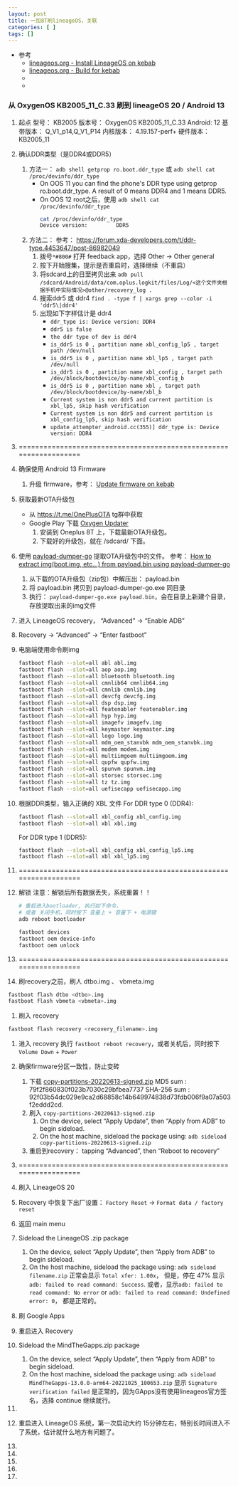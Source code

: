 ```yaml
---
layout: post
title: 一加8T刷lineageOS，关联 
categories: [ ]
tags: []
---
```


* 参考
  * [lineageos.org - Install LineageOS on kebab](https://wiki.lineageos.org/devices/kebab/install)
  * [lineageos.org - Build for kebab](https://wiki.lineageos.org/devices/kebab/build)
  * []()
  * []()


### 从 OxygenOS KB2005_11_C.33 刷到 lineageOS 20 / Android 13

1. 起点
    型号： KB2005
    版本号： OxygenOS KB2005_11_C.33
    Android: 12
    基带版本： Q_V1_p14,Q_V1_P14
    内核版本：  4.19.157-perf+
    硬件版本：  KB2005_11
1. 确认DDR类型（是DDR4或DDR5）
    1. 方法一： `adb shell getprop ro.boot.ddr_type` 或 `adb shell cat /proc/devinfo/ddr_type`
        * On OOS 11 you can find the phone's DDR type using getprop ro.boot.ddr_type. A result of 0 means DDR4 and 1 means DDR5.
        * On OOS 12 root之后，使用 `adb shell cat /proc/devinfo/ddr_type`
            ~~~sh
            cat /proc/devinfo/ddr_type
            Device version:         DDR5
            ~~~
    1. 方法二： 
        参考： <https://forum.xda-developers.com/t/ddr-type.4453647/post-86982049>
        1. 拨号`*#800#` 打开 feedback app，选择 Other -\> Other general 
        1. 按下开始搜集，提示是否重启时，选择继续（不重启）
        1. 将sdcard上的日至拷贝出来
        `adb pull /sdcard/Android/data/com.oplus.logkit/files/Log/<这个文件夹根据手机中实际情况>@other/recovery_log .`
        1. 搜索ddr5 或 ddr4
            `find . -type f | xargs grep --color -i 'ddr5\|ddr4'`
        1. 出现如下字样估计是 ddr4
            * `ddr_type is: Device version: DDR4`
            * `ddr5 is false`
            * `the ddr type of dev is ddr4`
            * `is_ddr5 is 0 , partition name xbl_config_lp5 , target path /dev/null`
            * `is_ddr5 is 0 , partition name xbl_lp5 , target path /dev/null`
            * `is_ddr5 is 0 , partition name xbl_config , target path /dev/block/bootdevice/by-name/xbl_config_b`
            * `is_ddr5 is 0 , partition name xbl , target path /dev/block/bootdevice/by-name/xbl_b`
            * `Current system is non ddr5 and current partition is xbl_lp5, skip hash verification`
            * `Current system is non ddr5 and current partition is xbl_config_lp5, skip hash verification`
            * `update_attempter_android.cc(355)] ddr_type is: Device version: DDR4`
    
1. ==================================================================
1. 确保使用 Android 13 Firmware
    1. 升级 firmware，参考： [Update firmware on kebab](https://wiki.lineageos.org/devices/kebab/fw_update)
1. 获取最新OTA升级包
    * 从 <https://t.me/OnePlusOTA> tg群中获取
    * Google Play 下载 [Oxygen Updater](https://play.google.com/store/apps/details?id=com.arjanvlek.oxygenupdater&pli=1)
        1. 安装到 Oneplus 8T 上，下载最新OTA升级包。
        1. 下载好的升级包，就在 /sdcard/ 下面。
1. 使用 [payload-dumper-go](https://github.com/ssut/payload-dumper-go) 提取OTA升级包中的文件。
    参考： [How to extract img(boot.img, etc...) from payload.bin using payload-dumper-go](https://forum.xda-developers.com/t/guide-how-to-extract-img-boot-img-etc-from-payload-bin-using-payload-dumper-go.4468781/)
    1. 从下载的OTA升级包（zip包）中解压出： payload.bin
    1. 将 payload.bin 拷贝到 payload-dumper-go.exe 同目录
    1. 执行： `payload-dumper-go.exe payload.bin`，会在目录上新建个目录，存放提取出来的img文件
1. 进入 LineageOS recovery， “Advanced” -> “Enable ADB”
1. Recovery -\> “Advanced” -\> “Enter fastboot”
1. 电脑端使用命令刷img
    ~~~sh
    fastboot flash --slot=all abl abl.img
    fastboot flash --slot=all aop aop.img
    fastboot flash --slot=all bluetooth bluetooth.img
    fastboot flash --slot=all cmnlib64 cmnlib64.img
    fastboot flash --slot=all cmnlib cmnlib.img
    fastboot flash --slot=all devcfg devcfg.img
    fastboot flash --slot=all dsp dsp.img
    fastboot flash --slot=all featenabler featenabler.img
    fastboot flash --slot=all hyp hyp.img
    fastboot flash --slot=all imagefv imagefv.img
    fastboot flash --slot=all keymaster keymaster.img
    fastboot flash --slot=all logo logo.img
    fastboot flash --slot=all mdm_oem_stanvbk mdm_oem_stanvbk.img
    fastboot flash --slot=all modem modem.img
    fastboot flash --slot=all multiimgoem multiimgoem.img
    fastboot flash --slot=all qupfw qupfw.img
    fastboot flash --slot=all spunvm spunvm.img
    fastboot flash --slot=all storsec storsec.img
    fastboot flash --slot=all tz tz.img
    fastboot flash --slot=all uefisecapp uefisecapp.img
    ~~~
1. 根据DDR类型，输入正确的 XBL 文件
    For DDR type 0 (DDR4):
    ~~~sh
    fastboot flash --slot=all xbl_config xbl_config.img
    fastboot flash --slot=all xbl xbl.img
    ~~~
    For DDR type 1 (DDR5):
    ~~~sh
    fastboot flash --slot=all xbl_config xbl_config_lp5.img
    fastboot flash --slot=all xbl xbl_lp5.img
    ~~~


1. ==================================================================
1. 解锁
    注意：解锁后所有数据丢失，系统重置！！
    ~~~sh
    # 重启进入bootloader, 执行如下命令，
    # 或者 关闭手机，同时按下 音量上 + 音量下 + 电源键
    adb reboot bootloader
    
    fastboot devices
    fastboot oem device-info
    fastboot oem unlock
    ~~~

1. ==================================================================
1. 刷recovery之前，刷人 dtbo.img 、 vbmeta.img
  ~~~sh
  fastboot flash dtbo <dtbo>.img
  fastboot flash vbmeta <vbmeta>.img
  ~~~
1. 刷入 recovery
  ~~~sh
  fastboot flash recovery <recovery_filename>.img
  ~~~
1. 进入 recovery
  执行 `fastboot reboot recovery`，或者关机后，同时按下 `Volume Down` + `Power`
1. 确保firmware分区一致性，防止变砖
    1. 下载 [copy-partitions-20220613-signed.zip](https://mirrorbits.lineageos.org/tools/copy-partitions-20220613-signed.zip)
        MD5 sum : 79f2f860830f023b7030c29bfbea7737
        SHA-256 sum : 92f03b54dc029e9ca2d68858c14b649974838d73fdb006f9a07a503f2eddd2cd.
    1. 刷入 `copy-partitions-20220613-signed.zip`
        1. On the device, select “Apply Update”, then “Apply from ADB” to begin sideload.
        1. On the host machine, sideload the package using: `adb sideload copy-partitions-20220613-signed.zip`
    1. 重启到recovery： tapping “Advanced”, then “Reboot to recovery”

1. ==================================================================
1. 刷入 LineageOS 20
1. Recovery 中恢复下出厂设置： `Factory Reset` -\> `Format data / factory reset`
1. 返回 main menu
1. Sideload the LineageOS .zip package
    1. On the device, select “Apply Update”, then “Apply from ADB” to begin sideload.
    1. On the host machine, sideload the package using: `adb sideload filename.zip`
    正常会显示 `Total xfer: 1.00x`，
    但是，停在 47% 显示`adb: failed to read command: Success`.
    或者，显示`adb: failed to read command: No error` or `adb: failed to read command: Undefined error: 0`，
    都是正常的。

1. 刷 Google Apps
1. 重启进入 Recovery
1. Sideload the MindTheGapps.zip package
    1. On the device, select “Apply Update”, then “Apply from ADB” to begin sideload.
    1. On the host machine, sideload the package using: `adb sideload MindTheGapps-13.0.0-arm64-20221025_100653.zip`
    显示 `Signature verification failed` 是正常的，因为GApps没有使用lineageos官方签名，选择 continue 继续就行。
1. 
1. 重启进入 LineageOS 系统，第一次启动大约 15分钟左右，特别长时间进入不了系统，估计就什么地方有问题了。
1. 
1. 
1. 
1. 
1. 













